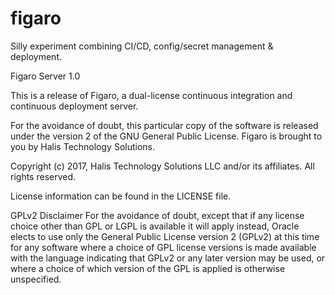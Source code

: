 # figaro
Silly experiment combining CI/CD, config/secret management &amp; deployment.

Figaro Server 1.0

This is a release of Figaro, a dual-license continuous integration
and continuous deployment server.

For the avoidance of doubt, this particular copy of the software
is released under the version 2 of the GNU General Public License.
Figaro is brought to you by Halis Technology Solutions.

Copyright (c) 2017, Halis Technology Solutions LLC and/or its affiliates. All rights reserved.

License information can be found in the LICENSE file.

GPLv2 Disclaimer
For the avoidance of doubt, except that if any license choice
other than GPL or LGPL is available it will apply instead,
Oracle elects to use only the General Public License version 2
(GPLv2) at this time for any software where a choice of GPL
license versions is made available with the language indicating
that GPLv2 or any later version may be used, or where a choice
of which version of the GPL is applied is otherwise unspecified.
